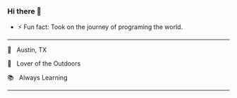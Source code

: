 ### Hi there 👋
- ⚡ Fun fact: Took on the journey of programing the world.
<hr>

🌵 &nbsp; Austin, TX

🌲 &nbsp; Lover of the Outdoors

📚 &nbsp; Always Learning

<hr>

<!--
**landa125/landa125** is a ✨ _special_ ✨ repository because its `README.md` (this file) appears on your GitHub profile.

Here are some ideas to get you started:

- 🔭 I’m currently working on ...
- 🌱 I’m currently learning ...
- 👯 I’m looking to collaborate on ...
- 🤔 I’m looking for help with ...
- 💬 Ask me about ...
- 📫 How to reach me: ...
- 😄 Pronouns: ...
- ⚡ Fun fact: Took on the journey of programing the world.
-->
